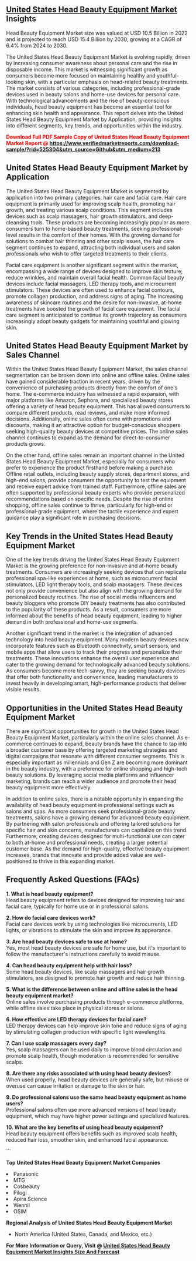 <h2><a href="https://www.verifiedmarketreports.com/download-sample/?rid=525304&amp;utm_source=Github&amp;utm_medium=213" target="_blank">United States Head Beauty Equipment Market</a> Insights</h2><p>Head Beauty Equipment Market size was valued at USD 10.5 Billion in 2022 and is projected to reach USD 15.4 Billion by 2030, growing at a CAGR of 6.4% from 2024 to 2030.</p><p><p>The United States Head Beauty Equipment Market is evolving rapidly, driven by increasing consumer awareness about personal care and the rise in disposable income. This market is witnessing significant growth as consumers become more focused on maintaining healthy and youthful-looking skin, with a particular emphasis on head-related beauty treatments. The market consists of various categories, including professional-grade devices used in beauty salons and home-use devices for personal care. With technological advancements and the rise of beauty-conscious individuals, head beauty equipment has become an essential tool for enhancing skin health and appearance. This report delves into the United States Head Beauty Equipment Market by Application, providing insights into different segments, key trends, and opportunities within the industry. <strong><p><span class=""><span style="color: #ff0000;"><strong>Download Full PDF Sample Copy of United States Head Beauty Equipment Market Report</strong> @ </span><a href="https://www.verifiedmarketreports.com/download-sample/?rid=525304&amp;utm_source=Github&amp;utm_medium=213" target="_blank">https://www.verifiedmarketreports.com/download-sample/?rid=525304&amp;utm_source=Github&amp;utm_medium=213</a></span></p></strong></p><h2>United States Head Beauty Equipment Market by Application</h2><p>The United States Head Beauty Equipment Market is segmented by application into two primary categories: hair care and facial care. Hair care equipment is primarily used for improving scalp health, promoting hair growth, and treating various scalp conditions. This segment includes devices such as scalp massagers, hair growth stimulators, and deep-cleansing tools. These products are becoming increasingly popular as more consumers turn to home-based beauty treatments, seeking professional-level results in the comfort of their homes. With the growing demand for solutions to combat hair thinning and other scalp issues, the hair care segment continues to expand, attracting both individual users and salon professionals who wish to offer targeted treatments to their clients.<p>Facial care equipment is another significant segment within the market, encompassing a wide range of devices designed to improve skin texture, reduce wrinkles, and maintain overall facial health. Common facial beauty devices include facial massagers, LED therapy tools, and microcurrent stimulators. These devices are often used to enhance facial contours, promote collagen production, and address signs of aging. The increasing awareness of skincare routines and the desire for non-invasive, at-home treatments have boosted the growth of facial care equipment. The facial care segment is anticipated to continue its growth trajectory as consumers increasingly adopt beauty gadgets for maintaining youthful and glowing skin.</p><h2>United States Head Beauty Equipment Market by Sales Channel</h2><p>Within the United States Head Beauty Equipment Market, the sales channel segmentation can be broken down into online and offline sales. Online sales have gained considerable traction in recent years, driven by the convenience of purchasing products directly from the comfort of one's home. The e-commerce industry has witnessed a rapid expansion, with major platforms like Amazon, Sephora, and specialized beauty stores offering a variety of head beauty equipment. This has allowed consumers to compare different products, read reviews, and make more informed decisions. Additionally, online sales often come with promotions and discounts, making it an attractive option for budget-conscious shoppers seeking high-quality beauty devices at competitive prices. The online sales channel continues to expand as the demand for direct-to-consumer products grows.<p>On the other hand, offline sales remain an important channel in the United States Head Beauty Equipment Market, especially for consumers who prefer to experience the product firsthand before making a purchase. Offline retail outlets, including beauty supply stores, department stores, and high-end salons, provide consumers the opportunity to test the equipment and receive expert advice from trained staff. Furthermore, offline sales are often supported by professional beauty experts who provide personalized recommendations based on specific needs. Despite the rise of online shopping, offline sales continue to thrive, particularly for high-end or professional-grade equipment, where the tactile experience and expert guidance play a significant role in purchasing decisions.</p><h2>Key Trends in the United States Head Beauty Equipment Market</h2><p>One of the key trends driving the United States Head Beauty Equipment Market is the growing preference for non-invasive and at-home beauty treatments. Consumers are increasingly seeking devices that can replicate professional spa-like experiences at home, such as microcurrent facial stimulators, LED light therapy tools, and scalp massagers. These devices not only provide convenience but also align with the growing demand for personalized beauty routines. The rise of social media influencers and beauty bloggers who promote DIY beauty treatments has also contributed to the popularity of these products. As a result, consumers are more informed about the benefits of head beauty equipment, leading to higher demand in both professional and home-use segments.<p>Another significant trend in the market is the integration of advanced technology into head beauty equipment. Many modern beauty devices now incorporate features such as Bluetooth connectivity, smart sensors, and mobile apps that allow users to track their progress and personalize their treatments. These innovations enhance the overall user experience and cater to the growing demand for technologically advanced beauty solutions. As consumers become more tech-savvy, they are seeking beauty devices that offer both functionality and convenience, leading manufacturers to invest heavily in developing smart, high-performance products that deliver visible results.</p><h2>Opportunities in the United States Head Beauty Equipment Market</h2><p>There are significant opportunities for growth in the United States Head Beauty Equipment Market, particularly within the online sales channel. As e-commerce continues to expand, beauty brands have the chance to tap into a broader customer base by offering targeted marketing strategies and digital campaigns that resonate with different consumer segments. This is especially important as millennials and Gen Z are becoming more dominant in the beauty industry, with a preference for online shopping and high-tech beauty solutions. By leveraging social media platforms and influencer marketing, brands can reach a wider audience and promote their head beauty equipment more effectively.<p>In addition to online sales, there is a notable opportunity in expanding the availability of head beauty equipment in professional settings such as salons and spas. As more consumers seek professional-grade beauty treatments, salons have a growing demand for advanced beauty equipment. By partnering with salon professionals and offering tailored solutions for specific hair and skin concerns, manufacturers can capitalize on this trend. Furthermore, creating devices designed for multi-functional use can cater to both at-home and professional needs, creating a larger potential customer base. As the demand for high-quality, effective beauty equipment increases, brands that innovate and provide added value are well-positioned to thrive in this expanding market.</p><h2>Frequently Asked Questions (FAQs)</h2><p><strong>1. What is head beauty equipment?</strong><br>Head beauty equipment refers to devices designed for improving hair and facial care, typically for home use or in professional salons.</p><p><strong>2. How do facial care devices work?</strong><br>Facial care devices work by using technologies like microcurrents, LED lights, or vibrations to stimulate the skin and improve its appearance.</p><p><strong>3. Are head beauty devices safe to use at home?</strong><br>Yes, most head beauty devices are safe for home use, but it's important to follow the manufacturer's instructions carefully to avoid misuse.</p><p><strong>4. Can head beauty equipment help with hair loss?</strong><br>Some head beauty devices, like scalp massagers and hair growth stimulators, are designed to promote hair growth and reduce hair thinning.</p><p><strong>5. What is the difference between online and offline sales in the head beauty equipment market?</strong><br>Online sales involve purchasing products through e-commerce platforms, while offline sales take place in physical stores or salons.</p><p><strong>6. How effective are LED therapy devices for facial care?</strong><br>LED therapy devices can help improve skin tone and reduce signs of aging by stimulating collagen production with specific light wavelengths.</p><p><strong>7. Can I use scalp massagers every day?</strong><br>Yes, scalp massagers can be used daily to improve blood circulation and promote scalp health, though moderation is recommended for sensitive scalps.</p><p><strong>8. Are there any risks associated with using head beauty devices?</strong><br>When used properly, head beauty devices are generally safe, but misuse or overuse can cause irritation or damage to the skin or hair.</p><p><strong>9. Do professional salons use the same head beauty equipment as home users?</strong><br>Professional salons often use more advanced versions of head beauty equipment, which may have higher power settings and specialized features.</p><p><strong>10. What are the key benefits of using head beauty equipment?</strong><br>Head beauty equipment offers benefits such as improved scalp health, reduced hair loss, smoother skin, and enhanced facial appearance.</p>```</p><p><strong>Top United States Head Beauty Equipment Market Companies</strong></p><div data-test-id=""><p><li>Panasonic</li><li> MTG</li><li> Cosbeauty</li><li> Pilogi</li><li> Apira Science</li><li> Wennil</li><li> OSIM</li></p><div><strong>Regional Analysis of&nbsp;United States Head Beauty Equipment Market</strong></div><ul><li dir="ltr"><p dir="ltr">North America&nbsp;(United States, Canada, and Mexico, etc.)</p></li></ul><p><strong>For More Information or Query, Visit @&nbsp;</strong><strong><a href="https://www.verifiedmarketreports.com/product/head-beauty-equipment-market/?utm_source=Github&amp;utm_medium=213" target="_blank">United States Head Beauty Equipment Market Insights Size And Forecast</a></strong></p></div>
